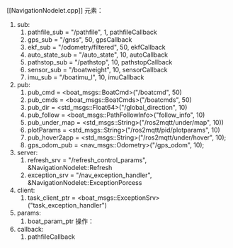[[NavigationNodelet.cpp]] 
元素：
1. sub:
	1. pathfile_sub = "/pathfile", 1,  pathfileCallback
	2. gps_sub = "/gnss", 50, gpsCallback
	3. ekf_sub = "/odometry/filtered", 50, ekfCallback
	4. auto_state_sub = "/auto_state", 10, autoCallback
	5. pathstop_sub = "/pathstop", 10, pathstopCallback
	6. sensor_sub = "/boatweight", 10, sensorCallback
	7. imu_sub = "/boatimu_l", 10, imuCallback
2. pub:
	1. pub_cmd = <boat_msgs::BoatCmd>("/boatcmd", 50)
	2. pub_cmds = <boat_msgs::BoatCmds>("/boatcmds", 50)
	3. pub_dir = <std_msgs::Float64>("/global_direction", 10)
	4. pub_follow = <boat_msgs::PathFollowInfo>("follow_info", 10)
	5. pub_under_map = <std_msgs::String>("/ros2mqtt/under/map", 10))
	6. plotParams = <std_msgs::String>("/ros2mqtt/pid/plotparams", 10)
	7. pub_hover2app = <std_msgs::String>("/ros2mqtt/under/hover", 10);
	8. gps_odom_pub = <nav_msgs::Odometry>("/gps_odom", 10);
3. server:
	1. refresh_srv = "/refresh_control_params", &NavigationNodelet::Refresh
	2. exception_srv = "/nav_exception_handler", &NavigationNodelet::ExceptionPorcess
4. client:
	1. task_client_ptr = <boat_msgs::ExceptionSrv>("task_exception_handler")
5. params:
	1. boat_param_ptr
操作：
6. callback:
	1. pathfileCallback